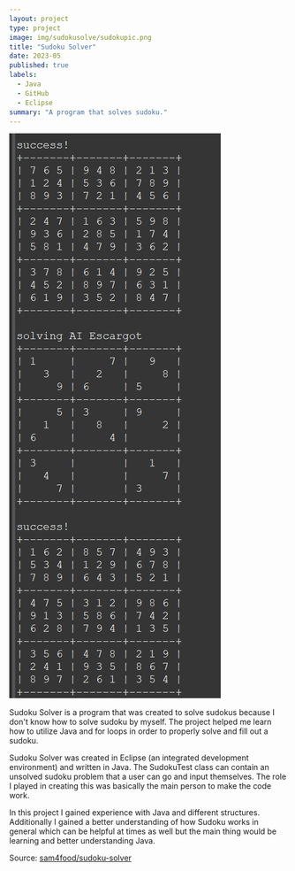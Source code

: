 ```yaml
---
layout: project
type: project
image: img/sudokusolve/sudokupic.png
title: "Sudoku Solver"
date: 2023-05
published: true
labels:
  - Java
  - GitHub
  - Eclipse
summary: "A program that solves sudoku."
---
```


<img class="float-start p-4" src="../img/sudokusolve/sudokuimage.png">

Sudoku Solver is a program that was created to solve sudokus because I don't know how to solve sudoku by myself. The project helped me learn how to utilize Java and for loops in order to properly solve and fill out a sudoku.

Sudoku Solver was created in Eclipse (an integrated development environment) and written in Java. The SudokuTest class can contain an unsolved sudoku problem that a user can go and input themselves. The role I played in creating this was basically the main person to make the code work. 

In this project I gained experience with Java and different structures. Additionally I gained a better understanding of how Sudoku works in general which can be helpful at times as well but the main thing would be learning and better understanding Java.  

 
Source: <a href="https://github.com/sam4food/sudoku-solver">sam4food/sudoku-solver</a>
